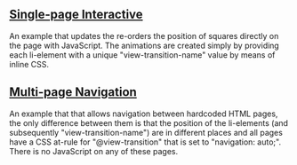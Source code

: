 ## [Single-page Interactive](https://css-view-transition.vercel.app/option-a.html)

An example that updates the re-orders the position of squares directly on the page with JavaScript. The animations are created simply by providing each li-element with a unique "view-transition-name" value by means of inline CSS.


## [Multi-page Navigation](https://css-view-transition.vercel.app/interactive.html)

An example that that allows navigation between hardcoded HTML pages, the only difference between them is that the position of the li-elements (and subsequently "view-transition-name") are in different places and all pages have a CSS at-rule for "@view-transition" that is set to "navigation: auto;". There is no JavaScript on any of these pages.
